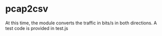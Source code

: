 # pcap2csv

At this time, the module converts the traffic in bits/s in both directions.
A test code is provided in test.js
